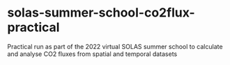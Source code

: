 # solas-summer-school-co2flux-practical
Practical run as part of the 2022 virtual SOLAS summer school to calculate and analyse CO2 fluxes from spatial and temporal datasets
